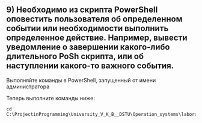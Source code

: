 ## 9) Необходимо из скрипта PowerShell оповестить пользователя об определенном событии или необходимости выполнить определенное действие. Например, вывести уведомление о завершении какого-либо длительного PoSh скрипта, или об наступлении какого-то важного события.

Выполняйте команды в PowerShell, запущенный от имени администратора

Теперь выполните команды ниже:

```
cd C:\ProjectinProgramming\University_V_K_B__DSTU\Operation_systems\laboratory_3\Task_6\question_9\execute.ps1
```